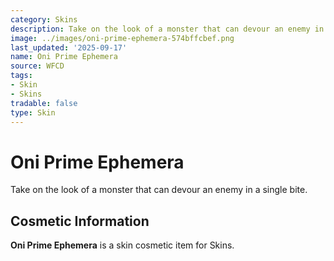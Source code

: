 ```yaml
---
category: Skins
description: Take on the look of a monster that can devour an enemy in a single bite.
image: ../images/oni-prime-ephemera-574bffcbef.png
last_updated: '2025-09-17'
name: Oni Prime Ephemera
source: WFCD
tags:
- Skin
- Skins
tradable: false
type: Skin
---
```


# Oni Prime Ephemera

Take on the look of a monster that can devour an enemy in a single bite.

## Cosmetic Information

**Oni Prime Ephemera** is a skin cosmetic item for Skins.

